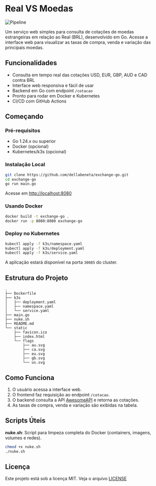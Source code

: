 # Real VS Moedas

![Pipeline](https://github.com/dellabeneta/exchange-go/actions/workflows/main.yaml/badge.svg)

Um serviço web simples para consulta de cotações de moedas estrangeiras em relação ao Real (BRL), desenvolvido em Go. Acesse a interface web para visualizar as taxas de compra, venda e variação das principais moedas.

## Funcionalidades

- Consulta em tempo real das cotações USD, EUR, GBP, AUD e CAD contra BRL
- Interface web responsiva e fácil de usar
- Backend em Go com endpoint `/cotacao`
- Pronto para rodar em Docker e Kubernetes
- CI/CD com GitHub Actions

## Começando

### Pré-requisitos

- Go 1.24.x ou superior
- Docker (opcional)
- Kubernetes/k3s (opcional)

### Instalação Local

```bash
git clone https://github.com/dellabeneta/exchange-go.git
cd exchange-go
go run main.go
```

Acesse em [http://localhost:8080](http://localhost:8080)

### Usando Docker

```bash
docker build -t exchange-go .
docker run -p 8080:8080 exchange-go
```

### Deploy no Kubernetes

```bash
kubectl apply -f k3s/namespace.yaml
kubectl apply -f k3s/deployment.yaml
kubectl apply -f k3s/service.yaml
```

A aplicação estará disponível na porta `30085` do cluster.

## Estrutura do Projeto

```
.
├── Dockerfile
├── k3s
│   ├── deployment.yaml
│   ├── namespace.yaml
│   └── service.yaml
├── main.go
├── nuke.sh
├── README.md
└── static
    ├── favicon.ico
    ├── index.html
    └── flags
        ├── au.svg
        ├── ca.svg
        ├── eu.svg
        ├── gb.svg
        └── us.svg
```

## Como Funciona

1. O usuário acessa a interface web.
2. O frontend faz requisição ao endpoint `/cotacao`.
3. O backend consulta a API [AwesomeAPI](https://docs.awesomeapi.com.br/api-de-moedas) e retorna as cotações.
4. As taxas de compra, venda e variação são exibidas na tabela.

## Scripts Úteis

**nuke.sh**: Script para limpeza completa do Docker (containers, imagens, volumes e redes).

```bash
chmod +x nuke.sh
./nuke.sh
```

## Licença

Este projeto está sob a licença MIT. Veja o arquivo [LICENSE](LICENSE)